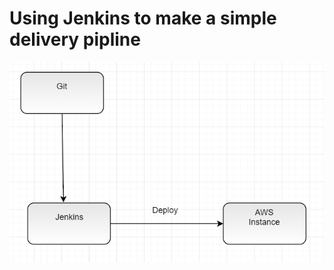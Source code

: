 # Using Jenkins to make a simple delivery pipline

![alt text](https://github.com/mahmoudrasmy/Jenkins/blob/master/Lab_2/Deployment_Architecture.PNG)

